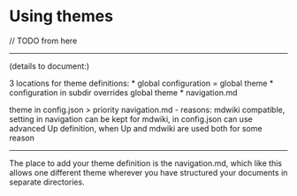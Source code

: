 # Using themes

// TODO from here

----

(details to document:)

3 locations for theme definitions:
    * global configuration = global theme
    * configuration in subdir overrides global theme
    * navigation.md
    
theme in config.json > priority navigation.md - reasons: mdwiki compatible, setting in navigation can be kept for mdwiki, in config.json can use advanced Up definition, when Up and mdwiki are used both for some reason

----

The place to add your theme definition is the navigation.md, which like this allows 
one different theme wherever you have structured your documents in separate directories. 


